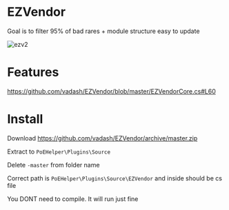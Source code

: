 # EZVendor
Goal is to filter 95% of bad rares + module structure easy to update

![ezv2](https://user-images.githubusercontent.com/1397582/114292244-ae4cb780-9a95-11eb-96f3-fa6395cdd308.gif)

# Features

https://github.com/vadash/EZVendor/blob/master/EZVendorCore.cs#L60

# Install

Download https://github.com/vadash/EZVendor/archive/master.zip

Extract to `PoEHelper\Plugins\Source`

Delete `-master` from folder name

Correct path is `PoEHelper\Plugins\Source\EZVendor` and inside should be cs file

You DONT need to compile. It will run just fine
